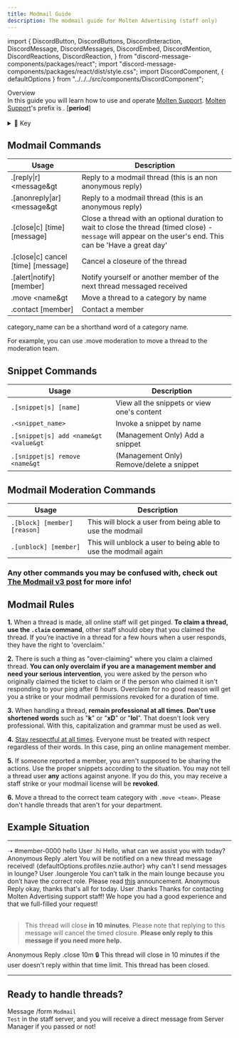 ```yaml
---
title: Modmail Guide
description: The modmail guide for Molten Advertising (staff only)
---
```


import {
  DiscordButton,
  DiscordButtons,
  DiscordInteraction,
  DiscordMessage,
  DiscordMessages,
  DiscordEmbed,
  DiscordMention,
  DiscordReactions,
  DiscordReaction,
} from "discord-message-components/packages/react";
import "discord-message-components/packages/react/dist/style.css";
import DiscordComponent, { defaultOptions } from "../../../src/components/DiscordComponent";

<div className="box blurple no-background">
<div className="title">
Overview
</div>
In this guide you will learn how to use and operate <a href="https://discord.gg/gbFJm7D7BJ">Molten Support</a>. <a href="https://discord.gg/gbFJm7D7BJ">Molten Support</a>'s prefix is <span className="timestamp">.</span> [<strong>period</strong>]
<br/>
<br/>
<details className="customdetails">
<summary>🔑 Key</summary>

> `[foo|bar]` - Text separated in brackets means you can use either **foo** or **bar** to get the same command result

> `[arg=value]` - An argument in brackets means this is an **optional argument**, if it's not provided a default value of '**value**' will take it's place

> `<arg>` - An argument in less and greater than signs means that this is a **required argument**, it must be provided or the command will fail

</details>
</div>


## Modmail Commands
|     Usage               |  Description   |
| ----------------------- | ----------- |
| <span className="mention">.[reply\|r] &lt;message&gt</span> | Reply to a modmail thread (this is an non anonymous reply) |
| <span className="mention">.[anonreply\|ar] &lt;message&gt</span> | Reply to a modmail thread (this is an anonymous reply) |
| <span className="mention">.[close\|c] <a></a>[time] <a></a>[message]</span> | Close a thread with an optional duration to wait to close the thread (timed close) - `message` will appear on the user's end. This can be 'Have a great day' |
| <span className="mention">.[close\|c] cancel <a></a>[time] <a></a>[message]</span> | Cancel a closeure of the thread |
| <span className="mention">.[alert\|notify] [member]</span> | Notify yourself or another member of the next thread messaged received |
| <span className="mention">.move &lt;name&gt</span> | Move a thread to a category by name |
| <span className="mention">.contact [member]</span> | Contact a member |

<div className="box green no-background" style={{'padding-bottom': '0'}}>
<span className="timestamp">category_name</span> can be a shorthand word of a category name.

For example, you can use <span className="mention">.move moderation</span> to move a thread to the moderation team.
</div>

## Snippet Commands
|     Usage               |  Description   |
| ----------------------- | ----------- |
| <code>.[snippet\|s] <a></a>[name] </code> | View all the snippets or view one's content |
| <code>.<snippet_name></code> | Invoke a snippet by name |
| <code>.[snippet\|s] add &lt;name&gt &lt;value&gt</code> | (Management Only) Add a snippet |
| <code>.[snippet\|s] remove &lt;name&gt </code> | (Management Only) Remove/delete a snippet |

## Modmail Moderation Commands
|     Usage               |  Description   |
| ----------------------- | ----------- |
| <code>.[block] <a></a>[member] [reason]</code> | This will block a user from being able to use the modmail |
| <code>.[unblock] <a></a>[member] </code> | This will unblock a user to being able to use the modmail again |

### Any other commands you may be confused with, check out [The Modmail v3 post](/docs/showcase/modmail-v3.md) for more info!

## Modmail Rules
**1.** When a thread is made, all online staff will get pinged. **To claim a thread, use the `.claim` command**, other staff should obey that you claimed the thread. If you’re inactive in a thread for a few hours when a user responds, they have the right to 'overclaim.'

**2.** There is such a thing as "over-claiming" where you claim a claimed thread. **You can only overclaim if you are a management member and need your serious intervention**, you were asked by the person who originally claimed the ticket to claim or if the person who claimed it isn't responding to your ping after 6 hours. Overclaim for no good reason will get you a strike or your modmail permissions revoked for a duration of time.

**3.** When handling a thread, **remain professional at all times**. **Don't use shortened words** such as "**k**" or "**xD**" or "**lol**". That doesn't look very professional. With this, capitalization and grammar must be used as well. 

**4.** <u>Stay respectful at all times</u>. Everyone must be treated with respect regardless of their words. In this case, ping an online management member.

**5.** If someone reported a member, you aren't supposed to be sharing the actions. Use the proper snippets according to the situation. You may not tell a thread user **any** actions against anyone. If you do this, you may receive a staff strike or your modmail license will be **revoked**.

**6.** Move a thread to the correct team category with `.move <team>`. Please don't handle threads that aren't for your department. 

## Example Situation

--- 
➝ <span className="mention">#member-0000</span>
<DiscordComponent>
  <DiscordMessage profile="moltensupport">
    <DiscordEmbed authorIcon="/img/discord.png" authorName="Member#0000" borderColor="#5865f2" timestamp="12/24/2022">
      hello
      <span slot="footer">User</span>
    </DiscordEmbed>
  </DiscordMessage>
  <DiscordMessage profile="nziie">
    .hi
  </DiscordMessage>
  <DiscordMessage profile="moltensupport">
    <DiscordEmbed authorIcon="/img/logo.png" authorName="vNziie--#7777" borderColor="#2ecc71" timestamp="12/24/2022">
      Hello, what can we assist you with today?
      <span slot="footer">Anonymous Reply</span>
    </DiscordEmbed>
  </DiscordMessage>
  <DiscordMessage profile="nziie">
    .alert
  </DiscordMessage>
  <DiscordMessage profile="moltensupport">
    You will be notified on a new thread message received!
  </DiscordMessage>
  <DiscordMessage profile="moltensupport">
    <DiscordMention highlight={true}>{defaultOptions.profiles.nziie.author}</DiscordMention>
    <DiscordEmbed authorIcon="/img/discord.png" authorName="Member#0000" borderColor="#5865f2" timestamp="12/24/2022">
      why can't I send messages in lounge?
      <span slot="footer">User</span>
    </DiscordEmbed>
  </DiscordMessage>
  <DiscordMessage profile="nziie">
    .loungerole
  </DiscordMessage>
  <DiscordMessage profile="moltensupport">
    <DiscordEmbed authorIcon="/img/logo.png" authorName="vNziie--#7777" borderColor="#2ecc71" timestamp="12/24/2022">
      You can’t talk in the main lounge because you don’t have the correct role. Please read <a href="#">this</a> announcement.
      <span slot="footer">Anonymous Reply</span>
    </DiscordEmbed>
  </DiscordMessage>
  <DiscordMessage profile="moltensupport">
    <DiscordEmbed authorIcon="/img/discord.png" authorName="Member#0000" borderColor="#5865f2" timestamp="12/24/2022">
      okay, thanks that's all for today.
      <span slot="footer">User</span>
    </DiscordEmbed>
  </DiscordMessage>
  <DiscordMessage profile="nziie">
    .thanks
  </DiscordMessage>
  <DiscordMessage profile="moltensupport">
    <DiscordEmbed authorIcon="/img/logo.png" authorName="vNziie--#7777" borderColor="#2ecc71" timestamp="12/24/2022">
      Thanks for contacting Molten Advertising support staff! We hope you had a good experience and that we full-filled your request!
      <br/>
      <br/>
      <blockquote>This thread will close <strong>in 10 minutes</strong>. Please note that replying to this message will cancel the timed closure. <strong>Please only reply to this message if you need more help.</strong></blockquote>
      <span slot="footer">Anonymous Reply</span>
    </DiscordEmbed>
  </DiscordMessage>
  <DiscordMessage profile="nziie">
    .close 10m
  </DiscordMessage>
  <DiscordMessage profile="moltensupport">
    🔒 This thread will close <span className="timestamp">in 10 minutes</span> if the user doesn't reply within that time limit.
  </DiscordMessage>
  <DiscordMessage profile="wumpus">
    <DiscordEmbed borderColor="#5865f2">
      This thread has been closed.
    </DiscordEmbed>
  </DiscordMessage>
</DiscordComponent>

---

## Ready to handle threads?
Message <span className="mention">/form</span> <code>Modmail Test</code> in the staff server, and you will receive a direct message from Server Manager if you passed or not!
